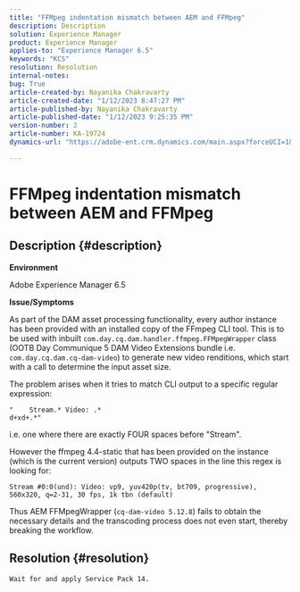 ```yaml
---
title: "FFMpeg indentation mismatch between AEM and FFMpeg"
description: Description
solution: Experience Manager
product: Experience Manager
applies-to: "Experience Manager 6.5"
keywords: "KCS"
resolution: Resolution
internal-notes: 
bug: True
article-created-by: Nayanika Chakravarty
article-created-date: "1/12/2023 8:47:27 PM"
article-published-by: Nayanika Chakravarty
article-published-date: "1/12/2023 9:25:35 PM"
version-number: 2
article-number: KA-19724
dynamics-url: "https://adobe-ent.crm.dynamics.com/main.aspx?forceUCI=1&pagetype=entityrecord&etn=knowledgearticle&id=482fc751-ba92-ed11-aad1-6045bd006c82"

---
```

# FFMpeg indentation mismatch between AEM and FFMpeg

## Description {#description}


<b>Environment</b>

Adobe Experience Manager 6.5

<b>Issue/Symptoms</b>

As part of the DAM asset processing functionality, every author instance has been provided with an installed copy of the FFmpeg CLI tool. This is to be used with inbuilt `com.day.cq.dam.handler.ffmpeg.FFMpegWrapper` class (OOTB Day Communique 5 DAM Video Extensions bundle i.e. `com.day.cq.dam.cq-dam-video`) to generate new video renditions, which start with a call to determine the input asset size.

The problem arises when it tries to match CLI output to a specific regular expression:


```
"    Stream.* Video: .*
d+xd+.*"
```


i.e. one where there are exactly FOUR spaces before "Stream".

However the ffmpeg 4.4-static that has been provided on the instance (which is the current version) outputs TWO spaces in the line this regex is looking for:


```
Stream #0:0(und): Video: vp9, yuv420p(tv, bt709, progressive), 560x320, q=2-31, 30 fps, 1k tbn (default)
```


Thus AEM FFMpegWrapper (`cq-dam-video 5.12.8`) fails to obtain the necessary details and the transcoding process does not even start, thereby breaking the workflow.


## Resolution {#resolution}


`Wait for and apply Service Pack 14.`
